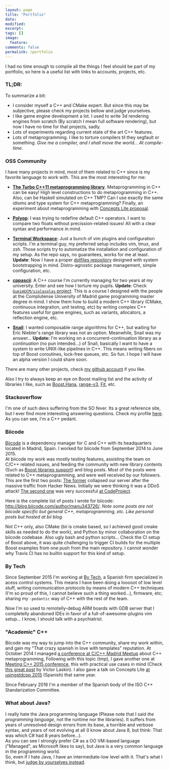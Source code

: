 ```yaml
---
layout: page
title: "Portfolio"
date: 
modified:
excerpt:
tags: []
image:
  feature:
comments: false
permalink: /portfolio
---
```


I had no time enough to compile all the things I feel should be part of my portfolio, so here is a useful list
with links to accounts, projects, etc.

### TL;DR:

To summarize a bit:

 - I consider myself a C++ and CMake expert. But since this may be subjective, please check my projects bellow and judge yourselves.
 - I like game engine development a lot. I used to write 3d rendering engines from scratch (By scratch I mean full software rendering), but now I have no time for that projects, sadly.
 - Lots of experiments regarding current state of the art C++ features.
 - Lots of metaprogramming. I like to torture compilers til they segfault or something. *Give me a compiler, and I shall move the world... At compile-time*.

### OSS Community

I have many projects in mind, most of them related to C++ since is my favorite language to work with. This are the most interesting for me:

 - [**The Turbo C++11 metaprogramming library**](https://github.com/Manu343726/Turbo). Metaprogramming in C++ can be easy! High level constructions to do metaprogramming in C++. Also, can be Haskell simulated on C++ TMP? Can I use exactly the same idioms and type system for C++ metaprogramming? Finally, an experiment about metaprogramming with [Concepts Lite proposal](http://concepts.axiomatics.org/~ans/).

 - [**Polyop**](https://github.com/Manu343726/Polyop): I was trying to redefine default C++ operators. I want to compare two floats without precission-related issues! All with a clear syntax and performance in mind.

 - [**Terminal Workspace**](https://github.com/Manu343726/TerminalWorkspace): Just a bunch of vim plugins and configuration scripts. I'm a terminal guy, my preferred setup includes vim, tmux, and zsh. Those scripts try to automatize the installation and configuration of my setup. As the repo says, no guarantees, works for me at least. **Update**: Now I have a proper [dotfiles repository](https://github.com/Manu343726/dotfiles) designed with system bootstrapping in mind. Distro-agnostic package management, simple configuration, etc.

 - [**cppascii**](https://github.com/Manu343726/cppascii): A C++ course I'm currently managing for two years at my university. Enter and see how I torture my pupils. **Update**: Check [`GueimUCM/siplasplas` project](https://github.com/GueimUCM/siplasplas). This is a course I designed with the people at the Complutense University of Madrid game programming master degree in mind. I show them how to build a modern C++ library (CMake, continuous integration, unit testing, etc) by writing complex C++ features useful for game engines, such as variants, allocators, a reflection engine, etc.

 - [**Snail**](https://www.reddit.com/r/cpp/comments/2unezc/snail_continuationready_algorithms_from_stl/): I wanted composable range algorithms for C++, but waiting for Eric Niebler's range library was not an option. Meanwhile, Snail was my answer... **Update:** I'm working on a concurrent-continuation library as a *continuation* (no pun intended...) of Snail, basically I want to have a system to write UNIX-like pipelines in C++. This means writing fibers on top of Boost coroutines, lock-free queues, etc. So fun. I hope I will have an alpha version I could share soon.

There are many other projects, check [my github account](https://github.com/Manu343726) if you like.

Also I try to always keep an eye on Boost mailing list and the activity of libraries I like, such as [Boost.Hana](https:///github.com/ldionne/hana), [range-v3](https://github.com/ericniebler/range-v3), [Fit](https://github.com/pfultz2/fit), etc.

### Stackoverflow <!-- ![](http://cdn.sstatic.net/stackexchange/img/logos/so/so-icon.png) -->

I'm one of such devs suffering from the SO fever. Its a great reference site, but I ever find more interesting answering questions. Check my profile [here](http://stackoverflow.com/users/1609356/manu343726). As you can see, I'm a C++ pedant.

### Biicode <!-- ![]({{ site.url }}/images/biicode-logo.jpg) -->

[Biicode](https://www.biicode.com/) is a dependency manager for C and C++ with its headquarters located in Madrid, Spain. I worked for biicode from September 2014 to June 2015.  
At biicode my work was mostly testing features, assisting the team on C/C++ related issues, and feeding the community with new library contents (Such as [Boost libraries support](https://github.com/biicode/boost)) and blog posts. 
Most of the posts were related to C++ metaprogramming, and were well received by our followers. This are the first two posts: [The former](http://blog.biicode.com/template-metaprogramming-with-modern-cpp-introduction/) collapsed our server after the massive traffic from Hacker News. Initially we were thinking it was a DDoS attack! [The second one](http://blog.biicode.com/template-metaprogramming-cpp-ii/) was very successful [at CodeProject](http://www.codeproject.com/Articles/826229/Template-Metaprogramming-with-Modern-Cplusplus-tem).

Here is the complete list of posts I wrote for biicode: http://blog.biicode.com/author/manu343726/. *Note some posts are not biicode specific but general C++, metaprogramming, etc. Like personal posts but hosted at bii blog.*

Not C++ only, also CMake (bii is cmake based, so I achieved good cmake skills as needed to do the work), and Python by minor collaboration on the biicode codebase. 
Also ugly bash and python scripts... Check the CI setup of Boost above, it was quite challenging to trigger CI builds for the multiple Boost examples from one push from the main repository. I cannot wonder why Travis CI has no builtin support for this kind of setup. 

### By Tech

Since September 2015 I'm working at [By Tech](http://www.by.com.es/), a Spanish firm specialized in acess control systems. This means I have been doing a looooot of low level stuff, writing communication protocols by means of modern C++ techniques (I'm so proud of this, I cannot believe such a thing worked...), firmware, etc; sharing my `-pedantic` way of C++ with the rest of the team.

Now I'm so used to remotelly-debug ARM boards with GDB server that I completelly abandoned IDEs in favor of a full-of-awesome-plugins vim setup... I know, I should talk with a psychiatrist.

### "Academic" C++

Biicode was my way to jump into the C++ community, share my work within, and gain my "That crazy spanish in love with templates" reputation.
At October 2014 I managed [a conference at C/C++ Madrid Meetup](http://www.meetup.com/es/Madrid-C-Cpp/events/205900412/) about C++ metaprogramming, Following with this topic (tmp), I gave another one at [Meeting C++ 2015 conference](https://meetingcpp.com/index.php/tv15/items/4.html), this with practical use cases in mind (Check [this great post](http://vitiy.info/named-tuple-for-cplusplus/) by Victor Laskin). I also gave a talk on Concepts Lite [at usingstdcpp 2015](http://usingstdcpp.org/using-stdcpp-2015/programa-2015/concepts-lite/) (Spanish) that same year.

Since February 2016 I'm a member of the Spanish body of the ISO C++ Standarization Committee.

### What about Java?

I really hate the Java programming language (Please note that I said *the programming language*, not the runtime nor the libraries). It suffers from years of unresolved design errors from its base, a horrible and verbose syntax, and years of not evolving at all (I know about Java 8, but think: That was which C# had 8 years before...).   
As you can see I strongly prefer C# as a OO VM-based language ("Managed", as Microsoft likes to say), but Java is a very common language in the programming world.  
So, even if I hate Java, I have an intermediate-low level with it. That's what I think, but [judge by yourselves instead](https://github.com/Manu343726/WALLE).
